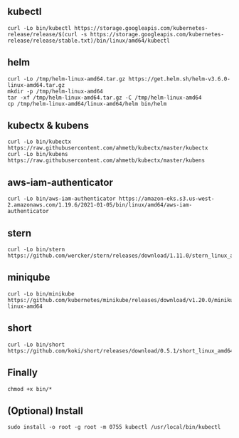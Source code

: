 ## kubectl

    curl -Lo bin/kubectl https://storage.googleapis.com/kubernetes-release/release/$(curl -s https://storage.googleapis.com/kubernetes-release/release/stable.txt)/bin/linux/amd64/kubectl

## helm

    curl -Lo /tmp/helm-linux-amd64.tar.gz https://get.helm.sh/helm-v3.6.0-linux-amd64.tar.gz
    mkdir -p /tmp/helm-linux-amd64
    tar -xf /tmp/helm-linux-amd64.tar.gz -C /tmp/helm-linux-amd64
    cp /tmp/helm-linux-amd64/linux-amd64/helm bin/helm

## kubectx & kubens

    curl -Lo bin/kubectx https://raw.githubusercontent.com/ahmetb/kubectx/master/kubectx
    curl -Lo bin/kubens https://raw.githubusercontent.com/ahmetb/kubectx/master/kubens

## aws-iam-authenticator

    curl -Lo bin/aws-iam-authenticator https://amazon-eks.s3.us-west-2.amazonaws.com/1.19.6/2021-01-05/bin/linux/amd64/aws-iam-authenticator

## stern

    curl -Lo bin/stern https://github.com/wercker/stern/releases/download/1.11.0/stern_linux_amd64

## miniqube

    curl -Lo bin/minikube https://github.com/kubernetes/minikube/releases/download/v1.20.0/minikube-linux-amd64

## short

    curl -Lo bin/short https://github.com/koki/short/releases/download/0.5.1/short_linux_amd64

## Finally

    chmod +x bin/*

## (Optional) Install

    sudo install -o root -g root -m 0755 kubectl /usr/local/bin/kubectl
